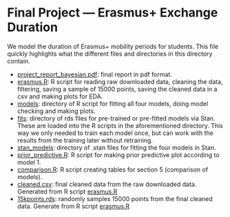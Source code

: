# Final Project — Erasmus+ Exchange Duration

We model the duration of Erasmus+ mobility periods for students. This file quickly highlights what the different files and directories in this directory contain. 

* [project_report_bayesian.pdf](report.pdf): final report in pdf format.
* [erasmus.R](erasmus.R): R script for reading raw downloaded data, cleaning the data, filtering, saving a sample of 15000 points, saving the cleaned data in a csv and making plots for EDA. 
* [models](models): directory of R script for fitting all four models, doing model checking and making plots. 
* [fits](fits): directory of rds files for pre-trained or pre-fitted models via Stan. These are loaded into the R scripts in the aforementioned directory. This way we only needed to train each model once, but can work with the results from the training later without retraining. 
* [stan_models](stan_models): directory of .stan files for fitting the four models in Stan.
* [prior_predictive.R](prior_predictive.R): R script for making prior predictive plot according to model 1. 
* [comparison.R](comparison.R): R script creating tables for section 5 (comparison of models).
* [cleaned.csv](cleaned.csv): final cleaned data from the raw downloaded data. Generated from R script [erasmus.R](erasmus.R) 
* [15kpoints.rds](15kpoints.rds): randomly samples 15000 points from the final cleaned data. Generate from R script [erasmus.R](erasmus.R)
